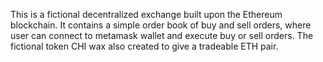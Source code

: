 This is a fictional decentralized exchange built upon the Ethereum blockchain. It contains a simple order book of buy and sell orders, where user can connect to metamask wallet and execute buy or sell orders. The fictional token CHI wax also created to give a tradeable ETH pair.
